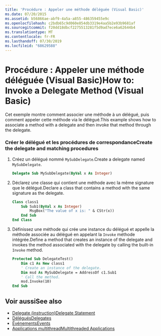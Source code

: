 ```yaml
---
title: 'Procédure : Appeler une méthode déléguée (Visual Basic)'
ms.date: 07/20/2015
ms.assetid: b56866ae-abf9-4a5a-a855-486359455e9c
ms.openlocfilehash: c2bdb65c9d060e854db3319e4aa5b2e93b9681af
ms.sourcegitcommit: f20dd18dbcf2275513281f5d9ad7ece6a62644b4
ms.translationtype: MT
ms.contentlocale: fr-FR
ms.lasthandoff: 07/30/2019
ms.locfileid: "68629588"
---
```

# <a name="how-to-invoke-a-delegate-method-visual-basic"></a><span data-ttu-id="8e3f8-102">Procédure : Appeler une méthode déléguée (Visual Basic)</span><span class="sxs-lookup"><span data-stu-id="8e3f8-102">How to: Invoke a Delegate Method (Visual Basic)</span></span>

<span data-ttu-id="8e3f8-103">Cet exemple montre comment associer une méthode à un délégué, puis comment appeler cette méthode via le délégué.</span><span class="sxs-lookup"><span data-stu-id="8e3f8-103">This example shows how to associate a method with a delegate and then invoke that method through the delegate.</span></span>

### <a name="create-the-delegate-and-matching-procedures"></a><span data-ttu-id="8e3f8-104">Créer le délégué et les procédures de correspondance</span><span class="sxs-lookup"><span data-stu-id="8e3f8-104">Create the delegate and matching procedures</span></span>

1. <span data-ttu-id="8e3f8-105">Créez un délégué nommé `MySubDelegate`.</span><span class="sxs-lookup"><span data-stu-id="8e3f8-105">Create a delegate named `MySubDelegate`.</span></span>

    ```vb
    Delegate Sub MySubDelegate(ByVal x As Integer)
    ```

2. <span data-ttu-id="8e3f8-106">Déclarez une classe qui contient une méthode avec la même signature que le délégué.</span><span class="sxs-lookup"><span data-stu-id="8e3f8-106">Declare a class that contains a method with the same signature as the delegate.</span></span>

    ```vb
    Class class1
        Sub Sub1(ByVal x As Integer)
            MsgBox("The value of x is: " & CStr(x))
        End Sub
    End Class
    ```

3. <span data-ttu-id="8e3f8-107">Définissez une méthode qui crée une instance du délégué et appelle la méthode associée au délégué en appelant la `Invoke` méthode intégrée.</span><span class="sxs-lookup"><span data-stu-id="8e3f8-107">Define a method that creates an instance of the delegate and invokes the method associated with the delegate by calling the built-in `Invoke` method.</span></span>

    ```vb
    Protected Sub DelegateTest()
        Dim c1 As New class1
        ' Create an instance of the delegate.
        Dim msd As MySubDelegate = AddressOf c1.Sub1
        ' Call the method.
        msd.Invoke(10)
    End Sub
    ```

## <a name="see-also"></a><span data-ttu-id="8e3f8-108">Voir aussi</span><span class="sxs-lookup"><span data-stu-id="8e3f8-108">See also</span></span>

- [<span data-ttu-id="8e3f8-109">Delegate (instruction)</span><span class="sxs-lookup"><span data-stu-id="8e3f8-109">Delegate Statement</span></span>](../../../../visual-basic/language-reference/statements/delegate-statement.md)
- [<span data-ttu-id="8e3f8-110">Délégués</span><span class="sxs-lookup"><span data-stu-id="8e3f8-110">Delegates</span></span>](../../../../visual-basic/programming-guide/language-features/delegates/index.md)
- [<span data-ttu-id="8e3f8-111">Événements</span><span class="sxs-lookup"><span data-stu-id="8e3f8-111">Events</span></span>](../../../../visual-basic/programming-guide/language-features/events/index.md)
- [<span data-ttu-id="8e3f8-112">Applications multithread</span><span class="sxs-lookup"><span data-stu-id="8e3f8-112">Multithreaded Applications</span></span>](../../../../standard/threading/using-threads-and-threading.md)
